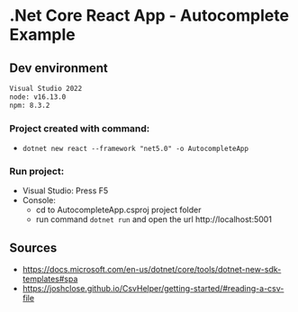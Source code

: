 # .Net Core React App - Autocomplete Example

## Dev environment

```sh
Visual Studio 2022
node: v16.13.0
npm: 8.3.2
```

### Project created with command:

- `dotnet new react --framework "net5.0" -o AutocompleteApp `

### Run project:
 - Visual Studio: Press F5
 - Console:
	- cd to AutocompleteApp.csproj project folder
 	- run command `dotnet run` and open the url http://localhost:5001

## Sources

- https://docs.microsoft.com/en-us/dotnet/core/tools/dotnet-new-sdk-templates#spa
- https://joshclose.github.io/CsvHelper/getting-started/#reading-a-csv-file
